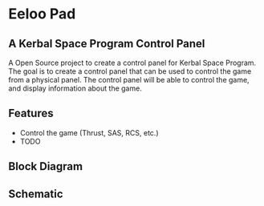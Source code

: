 # Eeloo Pad
## A Kerbal Space Program Control Panel
A Open Source project to create a control panel for Kerbal Space Program. The goal is to create a control panel that can be used to control the game from a physical panel. The control panel will be able to control the game, and display information about the game.

## Features
* Control the game (Thrust, SAS, RCS, etc.)
* TODO

## Block Diagram

## Schematic
